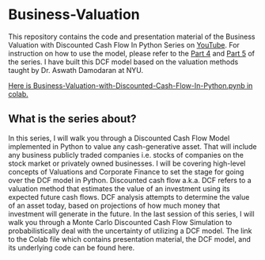 # Business-Valuation
This repository contains the code and presentation material of the Business Valuation with Discounted Cash Flow In Python Series on [YouTube](https://youtube.com/playlist?list=PLHSKzVSgP0i1ZwkyrZBQdtC_g6kYVWoe6&si=YJCLTagPy0A_n198). For instruction on how to use the model, please refer to the [Part 4]([url](https://youtu.be/zJ0pmLQx7Uo)) and [Part 5]([url](https://youtu.be/30uh1YBrsQ0)) of the series. I have built this DCF model based on the valuation methods taught by Dr. Aswath Damodaran at NYU. 

[Here is Business-Valuation-with-Discounted-Cash-Flow-In-Python.pynb in colab.
](https://colab.research.google.com/drive/1XtCNkpbfSoiMXpypcJ3DOzXBZy4jRzn_?usp=sharing)
## What is the series about?
In this series, I will walk you through a Discounted Cash Flow Model implemented in Python to value any cash-generative asset. That will include any business publicly traded companies i.e. stocks of companies on the stock market or privately owned businesses. I will be covering high-level concepts of Valuations and Corporate Finance to set the stage for going over the DCF model in Python. Discounted cash flow a.k.a. DCF refers to a valuation method that estimates the value of an investment using its expected future cash flows. DCF analysis attempts to determine the value of an asset today, based on projections of how much money that investment will generate in the future. In the last session of this series, I will walk you through a Monte Carlo Discounted Cash Flow Simulation to probabilistically deal with the uncertainty of utilizing a DCF model.
The link to the Colab file which contains presentation material, the DCF model, and its underlying code can be found here.
